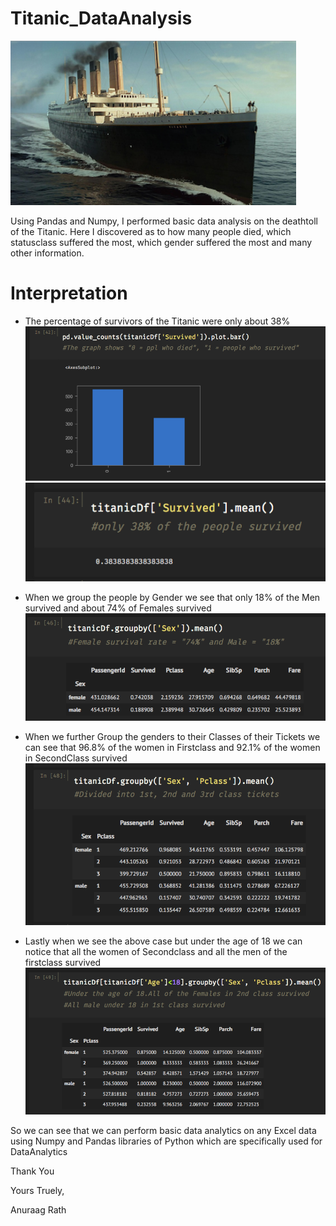 # Titanic_DataAnalysis
![Logo](/images/tt.png)

Using Pandas and Numpy, I performed basic data analysis on the deathtoll of the Titanic. Here I discovered as to how many people died, which statusclass suffered the most, which gender suffered the most and many other information.

# Interpretation
* The percentage of survivors of the Titanic were only about 38%
![deathgrapgh](/images/1.png)
![survivors](/images/2.png)

* When we group the people by Gender we see that only 18% of the Men survived and about 74% of Females survived
![gender](/images/3.png)

* When we further Group the genders to their Classes of their Tickets we can see that 96.8% of the women in Firstclass and 92.1% of the women in SecondClass survived
![genderandclass](/images/4.png)

* Lastly when we see the above case but under the age of 18 we can notice that all the women of Secondclass and all the men of the firstclass survived 
![genderandclassunder18](/images/5.png)

So we can see that we can perform basic data analytics on any Excel data using Numpy and Pandas libraries of Python which are specifically used for DataAnalytics

Thank You

Yours Truely,

Anuraag Rath
